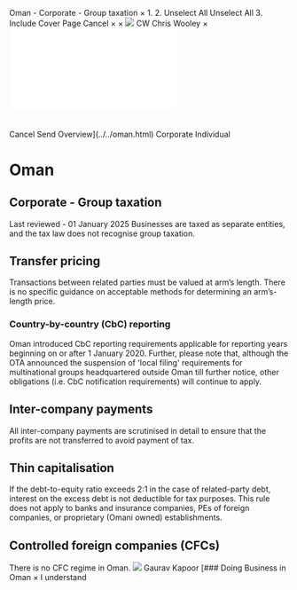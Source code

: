 Oman - Corporate - Group taxation
×
1.
2.
Unselect All
Unselect All
3.
Include Cover Page
Cancel
×
×
![](../../-/media/world-wide-tax-summaries/attachments/global---chris-wooley.ashx%3Frev=ac5e5f3223b34096b1afc2a6009c7320&revision=ac5e5f32-23b3-4096-b1af-c2a6009c7320&hash=859B7ADC84DC2CBEC9760E9E6EE7DE6D0A8BFCDF)
CW
Chris Wooley
×
![](group-taxation.html)
######
Cancel
Send
Overview](../../oman.html)
Corporate
Individual
# Oman
## Corporate - Group taxation
Last reviewed - 01 January 2025
Businesses are taxed as separate entities, and the tax law does not recognise group taxation.
## Transfer pricing
Transactions between related parties must be valued at arm’s length. There is no specific guidance on acceptable methods for determining an arm’s-length price.
### Country-by-country (CbC) reporting
Oman introduced CbC reporting requirements applicable for reporting years beginning on or after 1 January 2020. Further, please note that, although the OTA announced the suspension of 'local filing' requirements for multinational groups headquartered outside Oman till further notice, other obligations (i.e. CbC notification requirements) will continue to apply.
## Inter-company payments
All inter-company payments are scrutinised in detail to ensure that the profits are not transferred to avoid payment of tax.
## Thin capitalisation
If the debt-to-equity ratio exceeds 2:1 in the case of related-party debt, interest on the excess debt is not deductible for tax purposes. This rule does not apply to banks and insurance companies, PEs of foreign companies, or proprietary (Omani owned) establishments.
## Controlled foreign companies (CFCs)
There is no CFC regime in Oman.
![](../../-/media/world-wide-tax-summaries/omangaurav-kapoorphoto20190219193641jpg20210825105304874.ashx%3Frev=5704bbddad104bc8badabbff80724451&revision=5704bbdd-ad10-4bc8-bada-bbff80724451&hash=B1AE4ED453558962E52E0C98C230DEC6661E3CDC)
Gaurav Kapoor
[### Doing Business in Oman
×
I understand